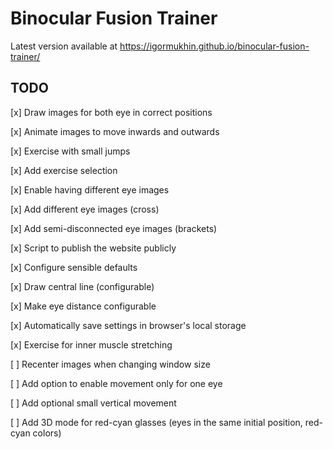 # Binocular Fusion Trainer

Latest version available at https://igormukhin.github.io/binocular-fusion-trainer/

## TODO

[x] Draw images for both eye in correct positions

[x] Animate images to move inwards and outwards

[x] Exercise with small jumps

[x] Add exercise selection

[x] Enable having different eye images

[x] Add different eye images (cross)

[x] Add semi-disconnected eye images (brackets)

[x] Script to publish the website publicly

[x] Configure sensible defaults

[x] Draw central line (configurable)

[x] Make eye distance configurable

[x] Automatically save settings in browser's local storage

[x] Exercise for inner muscle stretching

[ ] Recenter images when changing window size

[ ] Add option to enable movement only for one eye

[ ] Add optional small vertical movement

[ ] Add 3D mode for red-cyan glasses (eyes in the same initial position, red-cyan colors)
